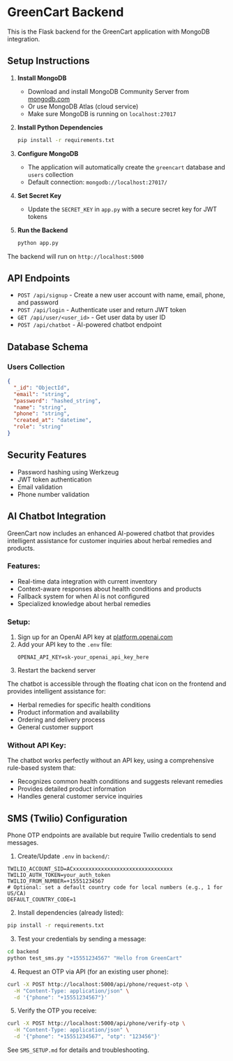 # GreenCart Backend

This is the Flask backend for the GreenCart application with MongoDB integration.

## Setup Instructions

1. **Install MongoDB**
   - Download and install MongoDB Community Server from [mongodb.com](https://www.mongodb.com/try/download/community)
   - Or use MongoDB Atlas (cloud service)
   - Make sure MongoDB is running on `localhost:27017`

2. **Install Python Dependencies**
   ```bash
   pip install -r requirements.txt
   ```

3. **Configure MongoDB**
   - The application will automatically create the `greencart` database and `users` collection
   - Default connection: `mongodb://localhost:27017/`

4. **Set Secret Key**
   - Update the `SECRET_KEY` in `app.py` with a secure secret key for JWT tokens

5. **Run the Backend**
   ```bash
   python app.py
   ```

The backend will run on `http://localhost:5000`

## API Endpoints

- `POST /api/signup` - Create a new user account with name, email, phone, and password
- `POST /api/login` - Authenticate user and return JWT token
- `GET /api/user/<user_id>` - Get user data by user ID
- `POST /api/chatbot` - AI-powered chatbot endpoint

## Database Schema

### Users Collection
```json
{
  "_id": "ObjectId",
  "email": "string",
  "password": "hashed_string",
  "name": "string",
  "phone": "string",
  "created_at": "datetime",
  "role": "string"
}
```

## Security Features

- Password hashing using Werkzeug
- JWT token authentication
- Email validation
- Phone number validation 

## AI Chatbot Integration

GreenCart now includes an enhanced AI-powered chatbot that provides intelligent assistance for customer inquiries about herbal remedies and products.

### Features:
- Real-time data integration with current inventory
- Context-aware responses about health conditions and products
- Fallback system for when AI is not configured
- Specialized knowledge about herbal remedies

### Setup:
1. Sign up for an OpenAI API key at [platform.openai.com](https://platform.openai.com/)
2. Add your API key to the `.env` file:
   ```env
   OPENAI_API_KEY=sk-your_openai_api_key_here
   ```
3. Restart the backend server

The chatbot is accessible through the floating chat icon on the frontend and provides intelligent assistance for:
- Herbal remedies for specific health conditions
- Product information and availability
- Ordering and delivery process
- General customer support

### Without API Key:
The chatbot works perfectly without an API key, using a comprehensive rule-based system that:
- Recognizes common health conditions and suggests relevant remedies
- Provides detailed product information
- Handles general customer service inquiries

## SMS (Twilio) Configuration

Phone OTP endpoints are available but require Twilio credentials to send messages.

1. Create/Update `.env` in `backend/`:

```env
TWILIO_ACCOUNT_SID=ACxxxxxxxxxxxxxxxxxxxxxxxxxxxxxxxx
TWILIO_AUTH_TOKEN=your_auth_token
TWILIO_FROM_NUMBER=+15551234567
# Optional: set a default country code for local numbers (e.g., 1 for US/CA)
DEFAULT_COUNTRY_CODE=1
```

2. Install dependencies (already listed):

```bash
pip install -r requirements.txt
```

3. Test your credentials by sending a message:

```bash
cd backend
python test_sms.py "+15551234567" "Hello from GreenCart"
```

4. Request an OTP via API (for an existing user phone):

```bash
curl -X POST http://localhost:5000/api/phone/request-otp \
  -H "Content-Type: application/json" \
  -d '{"phone": "+15551234567"}'
```

5. Verify the OTP you receive:

```bash
curl -X POST http://localhost:5000/api/phone/verify-otp \
  -H "Content-Type: application/json" \
  -d '{"phone": "+15551234567", "otp": "123456"}'
```

See `SMS_SETUP.md` for details and troubleshooting.